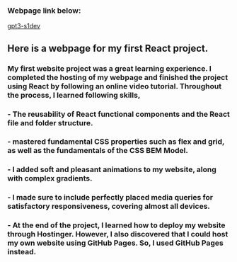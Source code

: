 ### Webpage link below: 
<a href="https://s1develop.github.io/gpt3-s1dev/" target="_blank">gpt3-s1dev</a>

## Here is a webpage for my first React project.

### My first website project was a great learning experience. I completed the hosting of my webpage and finished the project using React by following an online video tutorial. Throughout the process, I learned following skills,
### - The reusability of React functional components and the React file and folder structure. 
### - mastered fundamental CSS properties such as flex and grid, as well as the fundamentals of the CSS BEM Model. 
### - I added soft and pleasant animations to my website, along with complex gradients. 
### - I made sure to include perfectly placed media queries for satisfactory responsiveness, covering almost all devices. 
### - At the end of the project, I learned how to deploy my website through Hostinger. However, I also discovered that I could host my own website using GitHub Pages. So, I used GitHub Pages instead.